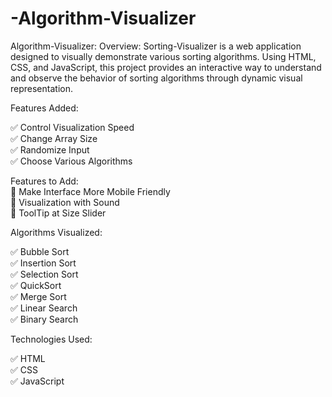 # -Algorithm-Visualizer

Algorithm-Visualizer:
Overview:
Sorting-Visualizer is a web application designed to visually demonstrate various sorting algorithms. Using HTML, CSS, and JavaScript, this project provides an interactive way to understand and observe the behavior of sorting algorithms through dynamic visual representation.


Features Added:

✅ Control Visualization Speed  
✅ Change Array Size  
✅ Randomize Input  
✅ Choose Various Algorithms  

Features to Add:  
🔧 Make Interface More Mobile Friendly  
🔧 Visualization with Sound  
🔧 ToolTip at Size Slider  

Algorithms Visualized:

✅ Bubble Sort  
✅ Insertion Sort  
✅ Selection Sort  
✅ QuickSort  
✅ Merge Sort  
✅ Linear Search  
✅ Binary Search  

Technologies Used:  

✅ HTML  
✅ CSS  
✅ JavaScript  
